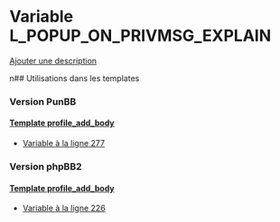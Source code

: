 # Variable L_POPUP_ON_PRIVMSG_EXPLAIN
[Ajouter une description](https://fa-tvars.appspot.com/L_POPUP_ON_PRIVMSG_EXPLAIN)

n## Utilisations dans les templates

### Version PunBB

#### [Template profile_add_body](punbb/profile_add_body.md)
* [Variable à la ligne 277](../punbb/profile_add_body.tpl#L277)

### Version phpBB2

#### [Template profile_add_body](subsilver/profile_add_body.md)
* [Variable à la ligne 226](../subsilver/profile_add_body.tpl#L226)